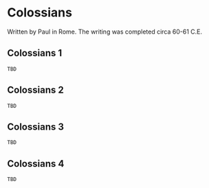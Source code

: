 # Colossians

Written by Paul in Rome. The writing was completed circa 60-61 C.E.

## Colossians 1

```
TBD
```


## Colossians 2

```
TBD
```


## Colossians 3

```
TBD
```


## Colossians 4

```
TBD
```


